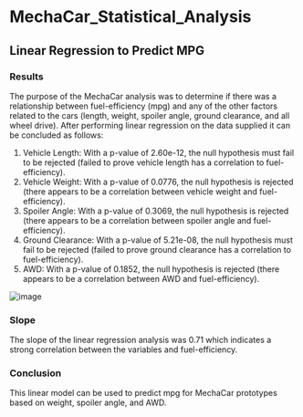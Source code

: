 # MechaCar_Statistical_Analysis
## Linear Regression to Predict MPG
### Results
The purpose of the MechaCar analysis was to determine if there was a relationship between fuel-efficiency (mpg) and any of the other factors related to the cars (length, weight, spoiler angle, ground clearance, and all wheel drive).  After performing linear regression on the data supplied it can be concluded as follows:

1) Vehicle Length: With a p-value of 2.60e-12, the null hypothesis must fail to be rejected (failed to prove vehicle length has a correlation to fuel-efficiency).
2) Vehicle Weight: With a p-value of 0.0776, the null hypothesis is rejected (there appears to be a correlation between vehicle weight and fuel-efficiency).
3) Spoiler Angle: With a p-value of 0.3069, the null hypothesis is rejected (there appears to be a correlation between spoiler angle and fuel-efficiency).
4) Ground Clearance: With a p-value of 5.21e-08, the null hypothesis must fail to be rejected (failed to prove ground clearance has a correlation to fuel-efficiency).
5) AWD: With a p-value of 0.1852, the null hypothesis is rejected (there appears to be a correlation between AWD and fuel-efficiency).


![image](https://user-images.githubusercontent.com/106352711/190519967-d92fb196-5317-49a9-a799-1fbda8ad38f9.png)
### Slope
The slope of the linear regression analysis was 0.71 which indicates a strong correlation between the variables and fuel-efficiency. 

### Conclusion
This linear model can be used to predict mpg for MechaCar prototypes based on weight, spoiler angle, and AWD.
